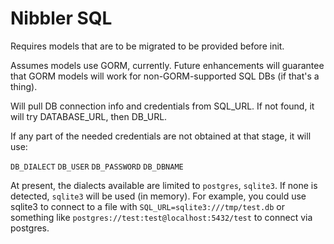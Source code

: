 # Nibbler SQL

Requires models that are to be migrated to be provided before init.

Assumes models use GORM, currently.  Future enhancements will guarantee
that GORM models will work for non-GORM-supported SQL DBs (if that's a thing).

Will pull DB connection info and credentials from SQL_URL.  If not found,
it will try DATABASE_URL, then DB_URL.

If any part of the needed credentials are not obtained at that stage, it will use:

`DB_DIALECT`
`DB_USER`
`DB_PASSWORD`
`DB_DBNAME`

At present, the dialects available are limited to `postgres`, `sqlite3`.  If none is detected,
`sqlite3` will be used (in memory).  For example, you could use sqlite3 to connect to a file with `SQL_URL=sqlite3:///tmp/test.db`
or something like `postgres://test:test@localhost:5432/test` to connect via postgres.
